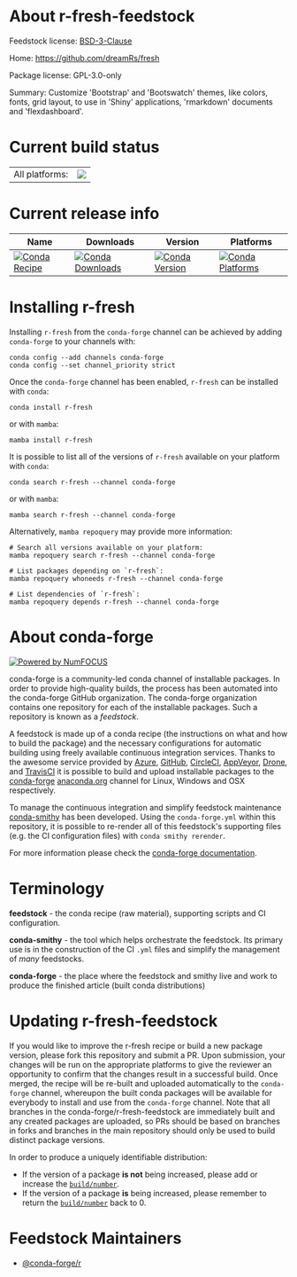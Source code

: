 About r-fresh-feedstock
=======================

Feedstock license: [BSD-3-Clause](https://github.com/conda-forge/r-fresh-feedstock/blob/main/LICENSE.txt)

Home: https://github.com/dreamRs/fresh

Package license: GPL-3.0-only

Summary: Customize 'Bootstrap' and 'Bootswatch' themes, like colors, fonts, grid layout, to use in 'Shiny' applications, 'rmarkdown' documents and 'flexdashboard'.

Current build status
====================


<table><tr><td>All platforms:</td>
    <td>
      <a href="https://dev.azure.com/conda-forge/feedstock-builds/_build/latest?definitionId=12148&branchName=main">
        <img src="https://dev.azure.com/conda-forge/feedstock-builds/_apis/build/status/r-fresh-feedstock?branchName=main">
      </a>
    </td>
  </tr>
</table>

Current release info
====================

| Name | Downloads | Version | Platforms |
| --- | --- | --- | --- |
| [![Conda Recipe](https://img.shields.io/badge/recipe-r--fresh-green.svg)](https://anaconda.org/conda-forge/r-fresh) | [![Conda Downloads](https://img.shields.io/conda/dn/conda-forge/r-fresh.svg)](https://anaconda.org/conda-forge/r-fresh) | [![Conda Version](https://img.shields.io/conda/vn/conda-forge/r-fresh.svg)](https://anaconda.org/conda-forge/r-fresh) | [![Conda Platforms](https://img.shields.io/conda/pn/conda-forge/r-fresh.svg)](https://anaconda.org/conda-forge/r-fresh) |

Installing r-fresh
==================

Installing `r-fresh` from the `conda-forge` channel can be achieved by adding `conda-forge` to your channels with:

```
conda config --add channels conda-forge
conda config --set channel_priority strict
```

Once the `conda-forge` channel has been enabled, `r-fresh` can be installed with `conda`:

```
conda install r-fresh
```

or with `mamba`:

```
mamba install r-fresh
```

It is possible to list all of the versions of `r-fresh` available on your platform with `conda`:

```
conda search r-fresh --channel conda-forge
```

or with `mamba`:

```
mamba search r-fresh --channel conda-forge
```

Alternatively, `mamba repoquery` may provide more information:

```
# Search all versions available on your platform:
mamba repoquery search r-fresh --channel conda-forge

# List packages depending on `r-fresh`:
mamba repoquery whoneeds r-fresh --channel conda-forge

# List dependencies of `r-fresh`:
mamba repoquery depends r-fresh --channel conda-forge
```


About conda-forge
=================

[![Powered by
NumFOCUS](https://img.shields.io/badge/powered%20by-NumFOCUS-orange.svg?style=flat&colorA=E1523D&colorB=007D8A)](https://numfocus.org)

conda-forge is a community-led conda channel of installable packages.
In order to provide high-quality builds, the process has been automated into the
conda-forge GitHub organization. The conda-forge organization contains one repository
for each of the installable packages. Such a repository is known as a *feedstock*.

A feedstock is made up of a conda recipe (the instructions on what and how to build
the package) and the necessary configurations for automatic building using freely
available continuous integration services. Thanks to the awesome service provided by
[Azure](https://azure.microsoft.com/en-us/services/devops/), [GitHub](https://github.com/),
[CircleCI](https://circleci.com/), [AppVeyor](https://www.appveyor.com/),
[Drone](https://cloud.drone.io/welcome), and [TravisCI](https://travis-ci.com/)
it is possible to build and upload installable packages to the
[conda-forge](https://anaconda.org/conda-forge) [anaconda.org](https://anaconda.org/)
channel for Linux, Windows and OSX respectively.

To manage the continuous integration and simplify feedstock maintenance
[conda-smithy](https://github.com/conda-forge/conda-smithy) has been developed.
Using the ``conda-forge.yml`` within this repository, it is possible to re-render all of
this feedstock's supporting files (e.g. the CI configuration files) with ``conda smithy rerender``.

For more information please check the [conda-forge documentation](https://conda-forge.org/docs/).

Terminology
===========

**feedstock** - the conda recipe (raw material), supporting scripts and CI configuration.

**conda-smithy** - the tool which helps orchestrate the feedstock.
                   Its primary use is in the construction of the CI ``.yml`` files
                   and simplify the management of *many* feedstocks.

**conda-forge** - the place where the feedstock and smithy live and work to
                  produce the finished article (built conda distributions)


Updating r-fresh-feedstock
==========================

If you would like to improve the r-fresh recipe or build a new
package version, please fork this repository and submit a PR. Upon submission,
your changes will be run on the appropriate platforms to give the reviewer an
opportunity to confirm that the changes result in a successful build. Once
merged, the recipe will be re-built and uploaded automatically to the
`conda-forge` channel, whereupon the built conda packages will be available for
everybody to install and use from the `conda-forge` channel.
Note that all branches in the conda-forge/r-fresh-feedstock are
immediately built and any created packages are uploaded, so PRs should be based
on branches in forks and branches in the main repository should only be used to
build distinct package versions.

In order to produce a uniquely identifiable distribution:
 * If the version of a package **is not** being increased, please add or increase
   the [``build/number``](https://docs.conda.io/projects/conda-build/en/latest/resources/define-metadata.html#build-number-and-string).
 * If the version of a package **is** being increased, please remember to return
   the [``build/number``](https://docs.conda.io/projects/conda-build/en/latest/resources/define-metadata.html#build-number-and-string)
   back to 0.

Feedstock Maintainers
=====================

* [@conda-forge/r](https://github.com/conda-forge/r/)

